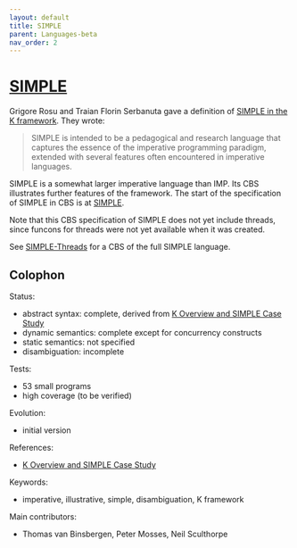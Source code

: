 ```yaml
---
layout: default
title: SIMPLE
parent: Languages-beta
nav_order: 2
---
```


[SIMPLE]
========

Grigore Rosu and Traian Florin Serbanuta gave a definition of
[SIMPLE in the K framework]. They wrote:

> SIMPLE is intended to be a pedagogical and research language that captures
> the essence of the imperative programming paradigm, extended with several
> features often encountered in imperative languages.

SIMPLE is a somewhat larger imperative language than IMP. Its CBS illustrates
further features of the framework. The start of the specification of SIMPLE in
CBS is at [SIMPLE].

Note that this CBS specification of SIMPLE does not yet include threads, since
funcons for threads were not yet available when it was created.

See [SIMPLE-Threads] for a CBS of the full SIMPLE language.

Colophon
--------

Status:
  - abstract syntax:   complete, derived from [K Overview and SIMPLE Case Study]
  - dynamic semantics: complete except for concurrency constructs
  - static semantics:  not specified
  - disambiguation:    incomplete

Tests:
  - 53 small programs
  - high coverage (to be verified)

Evolution:
  - initial version

References:
  - [K Overview and SIMPLE Case Study]

Keywords:
  - imperative, illustrative, simple, disambiguation, K framework

Main contributors:
  - Thomas van Binsbergen, Peter Mosses, Neil Sculthorpe

[K Overview and SIMPLE Case Study]:  http://dx.doi.org/10.1016/j.entcs.2014.05.002

[SIMPLE in the K framework]: http://fsl.cs.illinois.edu/index.php/K_Overview_and_SIMPLE_Case_Study

[SIMPLE]: /CBS-beta/Languages-beta/SIMPLE/SIMPLE-cbs/SIMPLE/SIMPLE-Start

[SIMPLE-Threads]: /CBS-beta/docs/Unstable-Languages-beta/SIMPLE-Threads
